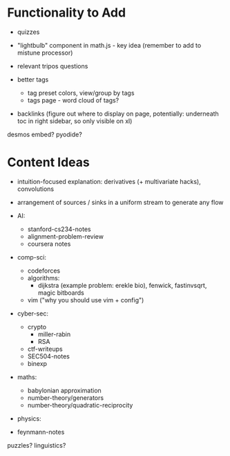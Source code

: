 # Functionality to Add

- quizzes

- "lightbulb" component in math.js - key idea (remember to add to mistune processor)
- relevant tripos questions

- better tags
    - tag preset colors, view/group by tags
    - tags page - word cloud of tags?

- backlinks (figure out where to display on page, potentially: underneath toc in right sidebar, so only visible on xl)

desmos embed?  pyodide?


# Content Ideas

- intuition-focused explanation: derivatives (+ multivariate hacks), convolutions

- arrangement of sources / sinks in a uniform stream to generate any flow

- AI:
    - stanford-cs234-notes
    - alignment-problem-review
    - coursera notes

- comp-sci:
    - codeforces
    - algorithms:
        - dijkstra (example problem: erekle bio), fenwick, fastinvsqrt, magic bitboards
    - vim ("why you should use vim + config")

- cyber-sec:
    - crypto
        - miller-rabin
        - RSA
    - ctf-writeups
    - SEC504-notes
    - binexp

- maths:
    - babylonian approximation
    - number-theory/generators
    - number-theory/quadratic-reciprocity

- physics:
- feynmann-notes

puzzles? linguistics?